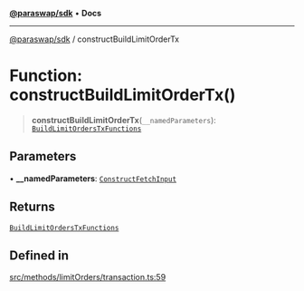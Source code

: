 [**@paraswap/sdk**](../README.md) • **Docs**

***

[@paraswap/sdk](../globals.md) / constructBuildLimitOrderTx

# Function: constructBuildLimitOrderTx()

> **constructBuildLimitOrderTx**(`__namedParameters`): [`BuildLimitOrdersTxFunctions`](../type-aliases/BuildLimitOrdersTxFunctions.md)

## Parameters

• **\_\_namedParameters**: [`ConstructFetchInput`](../interfaces/ConstructFetchInput.md)

## Returns

[`BuildLimitOrdersTxFunctions`](../type-aliases/BuildLimitOrdersTxFunctions.md)

## Defined in

[src/methods/limitOrders/transaction.ts:59](https://github.com/paraswap/paraswap-sdk/blob/master/src/methods/limitOrders/transaction.ts#L59)
